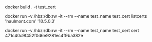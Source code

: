 
docker build . -t test_cert

docker run -v /hbz:/db:rw -it --rm --name test_name test_cert listcerts 'haulmont.com' '10.5.0.3'

docker run -v /hbz:/db:rw -it --rm --name test_name test_cert cert 471c40c9f452f0d6e9281ec4f9ba382e